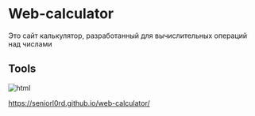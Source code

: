 # Web-calculator <br>

Это сайт калькулятор, разработанный для вычислительных операций над числами <br>

## Tools
![html](https://icons8.ru/icon/20909/html-5) 


https://seniorl0rd.github.io/web-calculator/
 